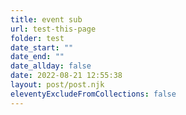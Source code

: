 ```yaml
---
title: event sub
url: test-this-page
folder: test
date_start: ""
date_end: ""
date_allday: false
date: 2022-08-21 12:55:38
layout: post/post.njk
eleventyExcludeFromCollections: false
---
```

